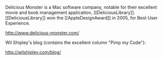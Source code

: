 

Delicious Monster is a Mac software company, notable for their excellent movie and book management application, [[DeliciousLibrary]]. [[DeliciousLibrary]] won the [[AppleDesignAward]] in 2005, for Best User Experience.

http://www.delicious-monster.com/

Wil Shipley's blog (contains the excellent column "Pimp my Code"):

http://wilshipley.com/blog/